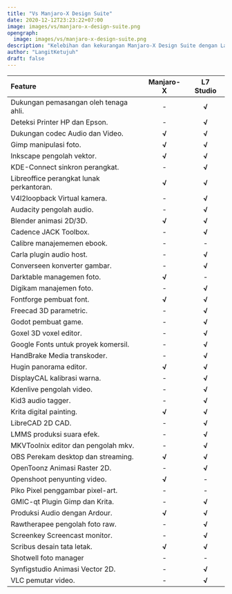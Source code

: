 ```yaml
---
title: "Vs Manjaro-X Design Suite"
date: 2020-12-12T23:23:22+07:00
image: images/vs/manjaro-x-design-suite.png
opengraph:
  image: images/vs/manjaro-x-design-suite.png
description: "Kelebihan dan kekurangan Manjaro-X Design Suite dengan LangitKetujuh Studio."
author: "LangitKetujuh"
draft: false
---
```


| Feature                           | Manjaro-X | L7 Studio |
| :--------------------------------------- | :---: | :----: |
| Dukungan pemasangan oleh tenaga ahli.    |   -   | **√**  |
| Deteksi Printer HP dan Epson.            |   -   | **√**  |
| Dukungan codec Audio dan Video.          | **√** | **√**  |
| Gimp manipulasi foto.                    | **√** | **√**  |
| Inkscape pengolah vektor.                | **√** | **√**  |
| KDE-Connect sinkron perangkat.           |   -   | **√**  |
| Libreoffice perangkat lunak perkantoran. | **√** | **√**  |
| V4l2loopback Virtual kamera.             |   -   | **√**  |
| Audacity pengolah audio.                 |   -   | **√**  |
| Blender animasi 2D/3D.                   | **√** | **√**  |
| Cadence JACK Toolbox.                    |   -   | **√**  |
| Calibre manajememen ebook.               |   -   |   -    |
| Carla plugin audio host.                 |   -   | **√**  |
| Converseen konverter gambar.             |   -   | **√**  |
| Darktable managemen foto.                | **√** |   -    |
| Digikam manajemen foto.                  |   -   | **√**  |
| Fontforge pembuat font.                  | **√** | **√**  |
| Freecad 3D parametric.                   |   -   | **√**  |
| Godot pembuat game.                      |   -   | **√**  |
| Goxel 3D voxel editor.                   |   -   | **√**  |
| Google Fonts untuk proyek komersil.      |   -   | **√**  |
| HandBrake Media transkoder.              |   -   | **√**  |
| Hugin panorama editor.                   | **√** | **√**  |
| DisplayCAL kalibrasi warna.              |   -   | **√**  |
| Kdenlive pengolah video.                 |   -   | **√**  |
| Kid3 audio tagger.                       |   -   | **√**  |
| Krita digital painting.                  | **√** | **√**  |
| LibreCAD 2D CAD.                         |   -   | **√**  |
| LMMS produksi suara efek.                |   -   | **√**  |
| MKVToolnix editor dan pengolah mkv.      |   -   | **√**  |
| OBS Perekam desktop dan streaming.       | **√** | **√**  |
| OpenToonz Animasi Raster 2D.             |   -   | **√**  |
| Openshoot penyunting video.              | **√** |   -    |
| Piko Pixel penggambar pixel-art.         |   -   |   -    |
| GMIC-qt Plugin Gimp dan Krita.           |   -   | **√**  |
| Produksi Audio dengan Ardour.            | **√** | **√**  |
| Rawtherapee pengolah foto raw.           |   -   | **√**  |
| Screenkey Screencast monitor.            |   -   | **√**  |
| Scribus desain tata letak.               | **√** | **√**  |
| Shotwell foto manager                    |   -   |   -    |
| Synfigstudio Animasi Vector 2D.          |   -   | **√**  |
| VLC pemutar video.                       |   -   | **√**  |
